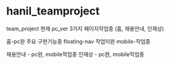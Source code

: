 # hanil_teamproject
team_project
현재 pc_ver 3가지 페이지작업중 (홈, 채용안내, 인재상)

홈-pc완
주요 구현기능중 
floating-nav 작업미완 
mobile-작업중

채용안내 - pc완, mobile작업중
인재상 - pc완, mobile작업중
